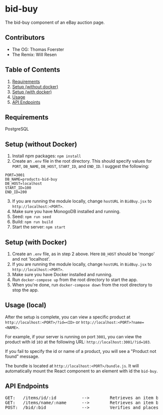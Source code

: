 # bid-buy

The bid-buy component of an eBay auction page.

## Contributors
  - The OG: Thomas Foerster
  - The Remix: Will Resen

## Table of Contents

1. [Requirements](#requirements)
2. [Setup (without docker)](#setup-without-docker)
3. [Setup (with docker)](#setup-with-docker)
4. [Usage](#usage-local)
5. [API Endpoints](#api-endpoints)

## Requirements

PostgreSQL

## Setup (without Docker)

1. Install npm packages: `npm install`
2. Create an `.env` file in the root directory. This should specify values for `PORT`, `DB_NAME`, `DB_HOST`, `START_ID`, and `END_ID`. I suggest the following:
  ```
  PORT=3001
  DB_NAME=products-bid-buy
  DB_HOST=localhost
  START_ID=100
  END_ID=200
  ```
3. If you are running the module locally, change `hostURL` in `BidBuy.jsx` to `http://localhost:<PORT>`.
4. Make sure you have MonogoDB installed and running.
5. Seed: `npm run seed`
6. Build: `npm run build`
7. Start the server: `npm start`

## Setup (with Docker)

1. Create an `.env` file, as in step 2 above. Here `DB_HOST` should be 'mongo' and not 'localhost'.
2. If you are running the module locally, change `hostURL` in `BidBuy.jsx` to `http://localhost:<PORT>`.
2. Make sure you have Docker installed and running.
3. Run `docker-compose up` from the root directory to start the app.
4. When you're done, run `docker-compose down` from the root directory to stop the app.

## Usage (local)

After the setup is complete, you can view a specific product at `http://localhost:<PORT>/?id=<ID>` or `http://localhost:<PORT>?name=<NAME>`.

For example, if your server is running on port `3001`, you can view the product with id `103` at the following URL: `http://localhost:3001/?id=103`.

If you fail to specify the id or name of a product, you will see a "Product not found" message.

The bundle is located at `http://localhost:<PORT>/bundle.js`. It will automatically mount the React component to an element with id the `bid-buy`.


## API Endpoints
<pre>
GET:   /items/id/:id          -->        Retrieves an item by its ID.
GET:   /items/name/:name      -->        Retrieves an item by its name.
POST:  /bid/:bid              -->        Verifies and places a bid on the current item.
</pre>